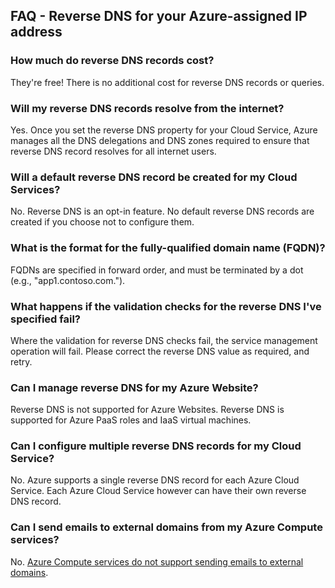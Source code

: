 
## FAQ - Reverse DNS for your Azure-assigned IP address

### How much do reverse DNS records cost?

They're free!  There is no additional cost for reverse DNS records or queries.

### Will my reverse DNS records resolve from the internet?

Yes. Once you set the reverse DNS property for your Cloud Service, Azure manages all the DNS delegations and DNS zones required to ensure that reverse DNS record resolves for all internet users.

### Will a default reverse DNS record be created for my Cloud Services?

No. Reverse DNS is an opt-in feature. No default reverse DNS records are created if you choose not to configure them.

### What is the format for the fully-qualified domain name (FQDN)?

FQDNs are specified in forward order, and must be terminated by a dot (e.g., "app1.contoso.com.").

### What happens if the validation checks for the reverse DNS I've specified fail?

Where the validation for reverse DNS checks fail, the service management operation will fail. Please correct the reverse DNS value as required, and retry.

### Can I manage reverse DNS for my Azure Website?

Reverse DNS is not supported for Azure Websites. Reverse DNS is supported for Azure PaaS roles and IaaS virtual machines.

### Can I configure multiple reverse DNS records for my Cloud Service?

No. Azure supports a single reverse DNS record for each Azure Cloud Service. Each Azure Cloud Service however can have their own reverse DNS record.

### Can I send emails to external domains from my Azure Compute services?

No. [Azure Compute services do not support sending emails to external domains](https://blogs.msdn.microsoft.com/mast/2016/04/04/sending-e-mail-from-azure-compute-resource-to-external-domains/).
